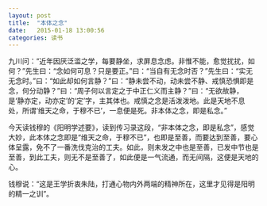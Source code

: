 ```yaml
---
layout: post
title:  "本体之念"
date:   2015-01-18 13:00:56
categories: 读书 
---
```


九川问：“近年因厌泛滥之学，每要静坐，求屏息念虑。非惟不能，愈觉扰扰，如何？”先生曰：“念如何可息？只是要正。”曰：“当自有无念时否？”先生曰：“实无无念时。”曰：“如此却如何言静？”曰：“静未尝不动，动未尝不静、戒慎恐惧即是念，何分动静？”曰：“周子何以言定之于中正仁义而主静？”曰：“无欲故静，是‘静亦定，动亦定’的‘定’字，主其体也。戒慎之念是活泼泼地。此是天地不息处，所谓‘维天之命，于穆不已’，一息便是死。非本体之念，即是私念。”

今天读钱穆的《阳明学述要》，读到传习录这段，“非本体之念，即是私念”，感觉大妙，此本体之念即是“维天之命，于穆不已”，也即是至善，而要达到至善，要心体呈露，免不了一番洗伐克治的工夫。如此，则未发之中也是至善，已发中节也是至善，到此工夫，则无不是至善了，如此便是一气流通，而无间隔，这便是天地的心。

钱穆说：“这是王学折衷朱陆，打通心物内外两端的精神所在，这里才见得是阳明的精一之训”。
